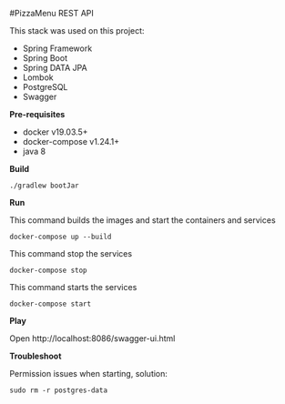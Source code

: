 #PizzaMenu REST API

This stack was used on this project:

* Spring Framework
* Spring Boot
* Spring DATA JPA 
* Lombok
* PostgreSQL
* Swagger

**Pre-requisites**

* docker v19.03.5+
* docker-compose v1.24.1+
* java 8

**Build**

`./gradlew bootJar`

**Run**

This command builds the images and start the containers and services

`docker-compose up --build`

This command stop the services

`docker-compose stop`

This command starts the services

`docker-compose start`

**Play**

Open http://localhost:8086/swagger-ui.html

**Troubleshoot**

Permission issues when starting, solution:

`sudo rm -r postgres-data`
